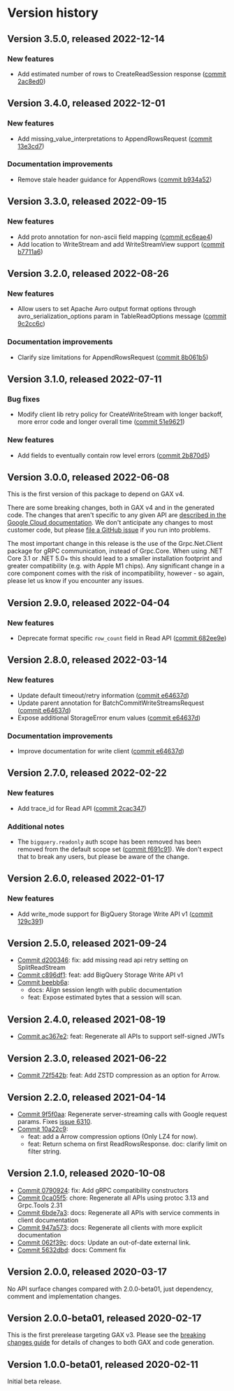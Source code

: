 # Version history

## Version 3.5.0, released 2022-12-14

### New features

- Add estimated number of rows to CreateReadSession response ([commit 2ac8ed0](https://github.com/googleapis/google-cloud-dotnet/commit/2ac8ed0add87367717aa7593a5013153d374d328))

## Version 3.4.0, released 2022-12-01

### New features

- Add missing_value_interpretations to AppendRowsRequest ([commit 13e3cd7](https://github.com/googleapis/google-cloud-dotnet/commit/13e3cd7ffc5e3ab283b9934470a9cb0729dbe102))

### Documentation improvements

- Remove stale header guidance for AppendRows ([commit b934a52](https://github.com/googleapis/google-cloud-dotnet/commit/b934a529b6cc89898e143ff3865dde5ceb3f4fa9))

## Version 3.3.0, released 2022-09-15

### New features

- Add proto annotation for non-ascii field mapping ([commit ec6eae4](https://github.com/googleapis/google-cloud-dotnet/commit/ec6eae416255d035935ef97ce9880693498160e6))
- Add location to WriteStream and add WriteStreamView support ([commit b7711a6](https://github.com/googleapis/google-cloud-dotnet/commit/b7711a6da9d6d3ba4e04e72d961ec082acfc3923))

## Version 3.2.0, released 2022-08-26

### New features

- Allow users to set Apache Avro output format options through avro_serialization_options param in TableReadOptions message ([commit 9c2cc6c](https://github.com/googleapis/google-cloud-dotnet/commit/9c2cc6cb2215773f75923eddec131204b6da03ea))

### Documentation improvements

- Clarify size limitations for AppendRowsRequest ([commit 8b061b5](https://github.com/googleapis/google-cloud-dotnet/commit/8b061b52b56c6bc7649d2b62a7771ea9ef48da69))

## Version 3.1.0, released 2022-07-11

### Bug fixes

- Modify client lib retry policy for CreateWriteStream with longer backoff, more error code and longer overall time ([commit 51e9621](https://github.com/googleapis/google-cloud-dotnet/commit/51e9621868b3fe3daf573c0c1509217d50097f7c))

### New features

- Add fields to eventually contain row level errors ([commit 2b870d5](https://github.com/googleapis/google-cloud-dotnet/commit/2b870d51a51b79b3b36aacdf02a29d36207b2bad))

## Version 3.0.0, released 2022-06-08

This is the first version of this package to depend on GAX v4.

There are some breaking changes, both in GAX v4 and in the generated
code. The changes that aren't specific to any given API are [described in the Google Cloud
documentation](https://cloud.google.com/dotnet/docs/reference/help/breaking-gax4).
We don't anticipate any changes to most customer code, but please [file a
GitHub issue](https://github.com/googleapis/google-cloud-dotnet/issues/new/choose)
if you run into problems.

The most important change in this release is the use of the Grpc.Net.Client package
for gRPC communication, instead of Grpc.Core. When using .NET Core 3.1 or .NET 5.0+
this should lead to a smaller installation footprint and greater compatibility (e.g.
with Apple M1 chips). Any significant change in a core component comes with the risk
of incompatibility, however - so again, please let us know if you encounter any
issues.
## Version 2.9.0, released 2022-04-04

### New features

- Deprecate format specific `row_count` field in Read API ([commit 682ee9e](https://github.com/googleapis/google-cloud-dotnet/commit/682ee9e031905a71c664234e6901de88438d7556))

## Version 2.8.0, released 2022-03-14

### New features

- Update default timeout/retry information ([commit e64637d](https://github.com/googleapis/google-cloud-dotnet/commit/e64637d6ed0544c3fe2981560a8ea8c8a5532364))
- Update parent annotation for BatchCommitWriteStreamsRequest ([commit e64637d](https://github.com/googleapis/google-cloud-dotnet/commit/e64637d6ed0544c3fe2981560a8ea8c8a5532364))
- Expose additional StorageError enum values ([commit e64637d](https://github.com/googleapis/google-cloud-dotnet/commit/e64637d6ed0544c3fe2981560a8ea8c8a5532364))

### Documentation improvements

- Improve documentation for write client ([commit e64637d](https://github.com/googleapis/google-cloud-dotnet/commit/e64637d6ed0544c3fe2981560a8ea8c8a5532364))

## Version 2.7.0, released 2022-02-22

### New features

- Add trace_id for Read API ([commit 2cac347](https://github.com/googleapis/google-cloud-dotnet/commit/2cac34761c11e939b6150fb70fd4409f40c7edb8))

### Additional notes

- The `bigquery.readonly` auth scope has been removed has been removed from the default scope set ([commit f691c91](https://github.com/googleapis/google-cloud-dotnet/commit/f691c9119d6b00f1c0629a5d5bc65c7b6ee8ed12)). We don't expect that to break any users, but please be aware of the change.


## Version 2.6.0, released 2022-01-17

### New features

- Add write_mode support for BigQuery Storage Write API v1 ([commit 129c391](https://github.com/googleapis/google-cloud-dotnet/commit/129c391394ff748a5f9ae34cd0ee68acf4acc421))

## Version 2.5.0, released 2021-09-24

- [Commit d200346](https://github.com/googleapis/google-cloud-dotnet/commit/d200346): fix: add missing read api retry setting on SplitReadStream
- [Commit c896df1](https://github.com/googleapis/google-cloud-dotnet/commit/c896df1): feat: add BigQuery Storage Write API v1
- [Commit beebb6a](https://github.com/googleapis/google-cloud-dotnet/commit/beebb6a):
  - docs: Align session length with public documentation
  - feat: Expose estimated bytes that a session will scan.

## Version 2.4.0, released 2021-08-19

- [Commit ac367e2](https://github.com/googleapis/google-cloud-dotnet/commit/ac367e2): feat: Regenerate all APIs to support self-signed JWTs

## Version 2.3.0, released 2021-06-22

- [Commit 72f542b](https://github.com/googleapis/google-cloud-dotnet/commit/72f542b): feat: Add ZSTD compression as an option for Arrow.

## Version 2.2.0, released 2021-04-14

- [Commit 9f5f0aa](https://github.com/googleapis/google-cloud-dotnet/commit/9f5f0aa): Regenerate server-streaming calls with Google request params. Fixes [issue 6310](https://github.com/googleapis/google-cloud-dotnet/issues/6310).
- [Commit 10a22c9](https://github.com/googleapis/google-cloud-dotnet/commit/10a22c9):
  - feat: add a Arrow compression options (Only LZ4 for now).
  - feat: Return schema on first ReadRowsResponse. doc: clarify limit on filter string.

## Version 2.1.0, released 2020-10-08

- [Commit 0790924](https://github.com/googleapis/google-cloud-dotnet/commit/0790924): fix: Add gRPC compatibility constructors
- [Commit 0ca05f5](https://github.com/googleapis/google-cloud-dotnet/commit/0ca05f5): chore: Regenerate all APIs using protoc 3.13 and Grpc.Tools 2.31
- [Commit 6bde7a3](https://github.com/googleapis/google-cloud-dotnet/commit/6bde7a3): docs: Regenerate all APIs with service comments in client documentation
- [Commit 947a573](https://github.com/googleapis/google-cloud-dotnet/commit/947a573): docs: Regenerate all clients with more explicit documentation
- [Commit 062f39c](https://github.com/googleapis/google-cloud-dotnet/commit/062f39c): docs: Update an out-of-date external link.
- [Commit 5632dbd](https://github.com/googleapis/google-cloud-dotnet/commit/5632dbd): docs: Comment fix

## Version 2.0.0, released 2020-03-17

No API surface changes compared with 2.0.0-beta01, just dependency,
comment and implementation changes.

## Version 2.0.0-beta01, released 2020-02-17

This is the first prerelease targeting GAX v3. Please see the [breaking changes
guide](https://cloud.google.com/dotnet/docs/reference/help/breaking-gax2)
for details of changes to both GAX and code generation.

## Version 1.0.0-beta01, released 2020-02-11

Initial beta release.
